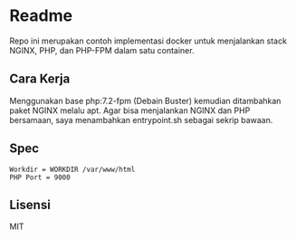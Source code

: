# Readme

Repo ini merupakan contoh implementasi docker untuk menjalankan stack NGINX, PHP, dan PHP-FPM dalam satu container.

## Cara Kerja
Menggunakan base php:7.2-fpm (Debain Buster) kemudian ditambahkan paket NGINX melalu apt. Agar bisa menjalankan NGINX dan PHP bersamaan, saya menambahkan entrypoint.sh sebagai sekrip bawaan.

## Spec
```
Workdir = WORKDIR /var/www/html
PHP Port = 9000
```

## Lisensi
MIT
